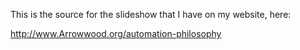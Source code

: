 This is the source for the slideshow that I have on my website, here:

http://www.Arrowwood.org/automation-philosophy


